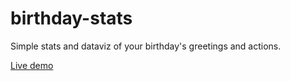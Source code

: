 birthday-stats
==============

Simple stats and dataviz of your birthday's greetings and actions.

[Live demo](http://arena.palamago.com.ar/birthday-stats/)
